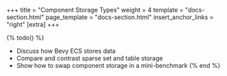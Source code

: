 +++
title = "Component Storage Types"
weight = 4
template = "docs-section.html"
page_template = "docs-section.html"
insert_anchor_links = "right"
[extra]
+++

{% todo() %}

* Discuss how Bevy ECS stores data
* Compare and contrast sparse set and table storage
* Show how to swap component storage in a mini-benchmark
{% end %}
